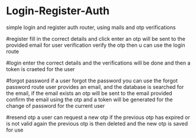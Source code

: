 # Login-Register-Auth
simple login and register auth router, using mails and otp verifications

#register
fill in the correct details and click enter
an otp will be sent to the provided email for user verification
verify the otp then u can use the login route

#login
enter the correct details and the verifications will be done and then a token is craeted for the user

#forgot password
if a user forgot the password you can use the forgot password route 
user provides an email, and the database is searched for the email, if the email exists an otp will be sent to the email provided
confirm the email using the otp and a token will be generated for the change of password for the current user

#resend otp
a user can request a new otp if the previous otp has expired or is not valid again
the previous otp is then deleted and the new otp is saved for use
